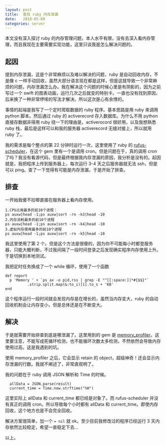 ```yaml
---
layout: post
title:  查找 ruby 内存泄漏
date:   2018-05-09
categories: server
---
```


本文没有深入探讨 ruby 的内存管理问题，本人水平有限，没有去深入看内存管理，而且我现在主要需要实现功能，这里只谈我是怎么解决问题的。

## 起因

提到内存泄漏，这是个非常麻烦以及难以解决的问题，ruby 是自动回收内存，不是像 c 一样手动回收，虽然大部分语言现在都是这样，但是这就导致一个非常麻烦的问题，内存泄漏怎么办。我在解决这个问题的时候心里是有阴影的，因为之前写过一个 swift 的图表动画，运行几次之后就变的特别卡。一直也没有找到原因，后来换了一种非常啰嗦的写法才解决。所以这次是心有余悸的。

事情的起端是我写了一个定时爬取数据的 ruby 程序。基本思路是用 ruby 来调用 python 脚本。然后通过 ruby 的 activerecord 存入数据库。为什么不用 python 直接存数据非得用 ruby 绕一下的理由是，activerocord 很好用，以及我想熟悉 ruby 栈，最后是这样可以和我的服务器 activerecord 无缝对接上，所以就用 ruby 了。

我的需求是每个整点的第 22 分钟时运行一次，这里使用了 ruby 的 [rufus-scheduler](https://github.com/jmettraux/rufus-scheduler)，在这个 gem 里有一个是调用 cron。但是问题在于，真的调用 cron 了吗？我没有看源代码，但是最终根据我内存泄漏的原因，我分析是没有的。起因就是，我把程序上传到服务器上，每次运行 3-4 天之后服务器就无法 ssh，但是可以 ping。查了一下觉得有可能是内存泄漏，于是开始了排查。


## 排查

一开始我傻不拉唧直接在服务器上看内存使用。

```
1.CPU占用最多的前10个进程： 
ps auxw|head -1;ps auxw|sort -rn -k3|head -10
2.内存消耗最多的前10个进程 
ps auxw|head -1;ps auxw|sort -rn -k4|head -10
3.虚拟内存使用最多的前10个进程
ps auxw|head -1;ps auxw|sort -rn -k5|head -10
```

我这里使用了第 2 个。但是这个方法是很傻的，因为你不可能每小时都登服务器，只能大概判断，不过我间隔了一段时间登录之后发现确实程序内存使用上升。于是切换到本地测试。

我把定时任务换成了一个 while 循环，使用了一个函数

```
def report
  p 'Memory ' + `ps ax -o pid,rss | grep -E "^[[:space:]]*#{$$}"`
          .strip.split.map(&:to_i)[1].to_s + 'KB'
end
```

这个程序运行一段时间就会发现内存是在增长的，虽然当内存变大，ruby 的自动回收机制会让内存变小，但是总体还是在不断变大。

## 解决

于是就需要开始排查到底是哪泄漏了。这里用到的 gem 是 [memory_profiler](https://github.com/SamSaffron/memory_profiler)。这里要注意，不能写成死循环检测，也不能循环次数太多检测，不然依然会导致内存使用过高。这是我遇到的坑。

使用 memory_profiler 之后，它会显示 retain 的 object，超级神奇！还会显示内存泄漏的行数。我就不阐述了，非常直观明了。

我的问题在于 ruby 调用 JSON 解析和 Time 的时候。

```
  allData = JSON.parse(result)
  current_time = Time.now.strftime("%H")
```

这里实际上 allData 和 current_time 都已经是对象了。而 rufus-scheduler 并没有真正的调用 cron。所以导致每个小时都有 allData 和 current_time。即使内存回收，这个地方也是不会完全回收。

解决方案很简单，加一个 `= nil` 就 ok。至少目前我修改过的程序已经运行 3 天内存依然比较稳定，希望一直稳定下去...

以上。


